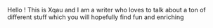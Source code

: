 Hello ! This is Xqau and I am a writer who loves to talk about a ton of different stuff which you will hopefully find fun and enriching
<!---
Xqau/Xqau is a ✨ special ✨ repository because its `README.md` (this file) appears on your GitHub profile.
You can click the Preview link to take a look at your changes.
--->
